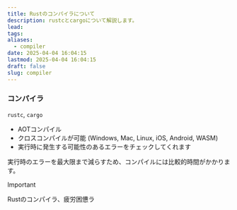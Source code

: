 ```yaml
---
title: Rustのコンパイラについて
description: rustcとcargoについて解説します。
lead: 
tags: 
aliases:
  - compiler
date: 2025-04-04 16:04:15
lastmod: 2025-04-04 16:04:15
draft: false
slug: compiler
---
```

### コンパイラ
`rustc`, `cargo`
- AOTコンパイル
- クロスコンパイルが可能 (Windows, Mac, Linux, iOS, Android, WASM)
- 実行時に発生する可能性のあるエラーをチェックしてくれます

実行時のエラーを最大限まで減らすため、コンパイルには比較的時間がかかります。

> [!Important]
> Rustのコンパイラ、疲労困憊ラ

